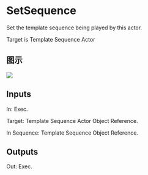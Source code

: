 # SetSequence

Set the template sequence being played by this actor.

Target is Template Sequence Actor

## 图示

![]($-20221218-20520014.png)

## Inputs

In: Exec.

Target: Template Sequence Actor Object Reference.

In Sequence: Template Sequence Object Reference.  

## Outputs

Out: Exec.

